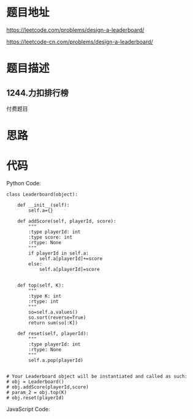 # 题目地址
https://leetcode.com/problems/design-a-leaderboard/

https://leetcode-cn.com/problems/design-a-leaderboard/
# 题目描述
## 1244.力扣排行榜
付费题目
# 思路

# 代码
Python Code:

```
class Leaderboard(object):

    def __init__(self):
        self.a={}

    def addScore(self, playerId, score):
        """
        :type playerId: int
        :type score: int
        :rtype: None
        """
        if playerId in self.a:
            self.a[playerId]+=score
        else:
            self.a[playerId]=score
        

    def top(self, K):
        """
        :type K: int
        :rtype: int
        """
        so=self.a.values()
        so.sort(reverse=True)
        return sum(so[:K])

    def reset(self, playerId):
        """
        :type playerId: int
        :rtype: None
        """
        self.a.pop(playerId)


# Your Leaderboard object will be instantiated and called as such:
# obj = Leaderboard()
# obj.addScore(playerId,score)
# param_2 = obj.top(K)
# obj.reset(playerId)
```
JavaScript Code:

```

```

